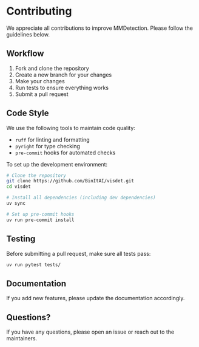 # Contributing

We appreciate all contributions to improve MMDetection. Please follow the guidelines below.

## Workflow

1. Fork and clone the repository
2. Create a new branch for your changes
3. Make your changes
4. Run tests to ensure everything works
5. Submit a pull request

## Code Style

We use the following tools to maintain code quality:

- `ruff` for linting and formatting
- `pyright` for type checking
- `pre-commit` hooks for automated checks

To set up the development environment:

```bash
# Clone the repository
git clone https://github.com/BinItAI/visdet.git
cd visdet

# Install all dependencies (including dev dependencies)
uv sync

# Set up pre-commit hooks
uv run pre-commit install
```

## Testing

Before submitting a pull request, make sure all tests pass:

```bash
uv run pytest tests/
```

## Documentation

If you add new features, please update the documentation accordingly.

## Questions?

If you have any questions, please open an issue or reach out to the maintainers.
